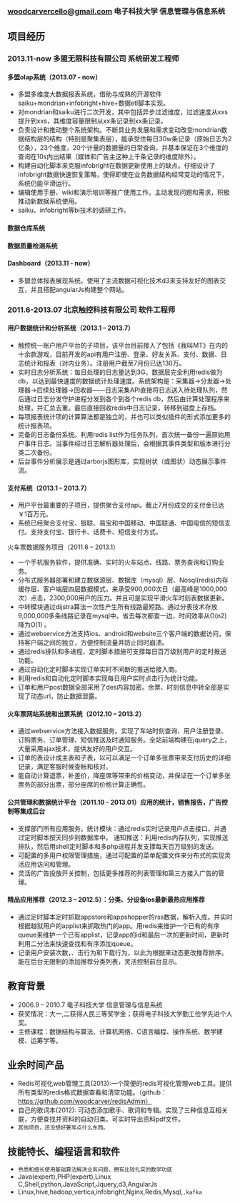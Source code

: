 ### woodcarvercello@gmail.com   电子科技大学  信息管理与信息系统

##  项目经历
### 2013.11-now        多盟无限科技有限公司     系统研发工程师
#### 多盟olap系统（2013.07 - now）
* 多盟多维度大数据报表系统，借助与成熟的开源软件saiku+mondrian+infobright+hive+数据etl脚本实现。
* 对mondrian和saiku进行二次开发，其中包括异步过滤维度，过滤速度从xxs提升到xxs，其维度容量限制从xx条记录到xx条记录。
* 负责设计和推动整个系统架构。不断具业务发展和需求变动改变mondrian数据结构层的结构（特别是聚集表层），能承受住每日30w条记录（原始日志为2亿条），23个维度，20个计量的数据量的日常查询，并基本保证在3个维度的查询在10s内出结果（媒体和广告主这种上千条记录的维度除外）。
* 构建自动化脚本来克服infobright在数据更新使用上的缺点。仔细设计了infobright数据快速恢复策略，使得即使在业务数据结构经常变动的情况下，系统仍能平滑运行。
* 编辑使用手册、wiki和演示培训等推广使用工作。主动发现问题和需求，积极推动新数据系统使用。
* saiku、infobright等bi技术的调研工作。

#### 数据仓库系统

#### 数据质量检测系统

#### Dashboard（2013.11 - now）

* 多盟总体报表展现系统。使用了主流数据可视化技术d3来支持友好的图表交互，并且搭配angularJs构建整个网站。

### 2011.6-2013.07     北京触控科技有限公司     软件工程师
#### 用户数据统计和分析系统（2013.1 – 2013.7）
* 触控统一账户用户平台的子项目，该平台目前接入了包括《我叫MT》在内的十余款游戏，目前开发的api有用户注册、登录、好友关系、支付、数据、日志统计和报表（对内业务）。注册用户截至7月份已达130万。
* 实时日志分析系统：每日处理的日志量达到3G。数据层完全利用redis做为db，以达到最快速度的数据统计处理速度。系统架构是：采集器->分发器->处理器->后续处理器->回收器——日志采集API直接将日志送入待处理队列，然后通过日志分发守护进程分发到各个到各个redis db，然后由计算处理程序来处理，并汇总去重。最后直接回收redis中日志记录，转移到磁盘上存档。
* 每项报表统计项的计算算法都是独立的，并也可以类似插件的形式添加更多的统计报表项。
* 完备的日志备份系统。利用redis list作为任务队列，首次统一备份一遍原始用户事件日志。当事件经过日志解析器处理后，会根据其事件类型和版本进行分类二次备份。
* 后台事件分析展示是通过arborjs图形库，实现树状（或图状）动态展示事件流。

#### 支付系统（2013.1 – 2013.7）
* 用户平台最重要的子项目，提供聚合支付api。截止7月份成交的支付金已达￥1百万元。
* 系统已经聚合支付宝、银联、易宝和中国移动、中国联通、中国电信的短信支付。支持支付宝、银行卡、话费卡、短信支付方式。

火车票数据服务项目（2011.6 – 2013.1）
* 一个手机服务软件，提供准确、实时的火车站点、线路、票务查询和订购业务。
* 分布式服务器部署和建立数据源层、数据库（mysql）层、Nosql(redis)内存缓存层、客户端层四层数据模式，来承受900,000次日（最高峰是1000,000次）点击，2300,000用户的压力。并且可是实现平滑火车时刻表数据更新。
* 中转模块通过dijstra算法一次性产生所有线路最短路。通过分表技术存放9,000,000多条线路记录在mysql中。省去每次都查一边，时间效率从O(n2) 降为O(1) 。
* 通过webservice方法支持ios、android和website三个客户端的数据访问，保持客户端之间的独立，方便控制流量并防止同时崩溃。
* 通过redis排队和多进程、定时脚本措施可支撑每日百万级别用户的定时推送功能。
* 通过自动化定时脚本实现订单实时不间断的推送给接入商。
* 利用redis和自动化定时脚本实现每日用户实时点击行为统计功能。
* 订单和用户post数据全部采用了des内容加密。余票、时刻信息中转全部是实现了动态url，防止数据泄露。

#### 火车票网站系统和出票系统（2012.10 – 2013.2）
* 通过webservice方法接入数据服务。实现了车站时刻查询、用户注册登录、订购票务、订单管理、短信推送及时通知服务。全站前端构建在jquery之上，大量采用ajax技术，提供友好的用户交互。
* 订单的表设计成主表和子表，以可以满足一个订单多张票带来支付历史的详细记录，满足客服时候查帐和核对。
* 能自动计算退票，补差价，降座席等带来的价格变动，并保证在一个订单多张票务的部分出票，部分座席的价格计算正确性。

#### 公共管理和数据统计平台（2011.10 - 2013.01）应用的统计，销售报告，广告控制等集成后台
* 支撑部门所有应用服务。统计模块：通过redis实时记录用户点击接口，并通过定时脚本按天同步到数据库中。 通知推送：利用redis内存队列，实现推送排队，然后用shell定时脚本和多php进程并发支撑每天百万级别的发送。
* 可配置的多用户权限管理措施，通过可配置的菜单配置文件来分布式的实现灵活应用访问和管理。
* 灵活的广告投放开关控制，包括更多推荐的列表管理和第三方接入广告的管理。

#### 精品应用推荐（2012.3 – 2012.5）：分类、分设备ios最新最热应用推荐
* 通过定时脚本定时抓取appstore和appshopper的rss数据，解析入库。并实时根据越狱用户的applist来抓取热门的app。用redis来维护一个已有的有序queue来维护一个已有applist，记录app的id和最后一次的更新时间，更新时利用二分法来快速查找和有序添加queue。
* 记录用户安装次数，、击行为和下载行为，以此为根据来动态更改推荐排序。能在后台无限制的添加推荐分类列表，灵活控制前台显示。

##  教育背景
* 2006.9 – 2010.7     电子科技大学     信息管理与信息系统
* 获奖情况：大一,二获得人民三等奖学金；获得电子科技大学勤工俭学先进个人奖。
* 主修课程：数据结构与算法、计算机网络、C语言编程、操作系统、数学建模、运筹学等。

##  业余时间产品
* Redis可视化web管理工具(2013):一个简便的redis可视化管理web工具。提供所有类型的redis格式数据查看和清空功能。（github：https://github.com/woodcarver/redisAdmin）
* 自己的歌词本(2012): 可动态添加歌手、歌词和专辑。实现了三种信息互相关联，方便查找并资料的自动归类。可实时导出资料pdf文件。
* ``其他项目，还没想好要写点什么东西。``

##  技能特长、编程语言和软件
* ``熟悉和擅长使用基础算法解决业务问题，拥有比较扎实的数学功底``
* Java(expert),PHP(expert),Linux C,Shell,python,JavaScript,Jquery,d3,AngularJs
* Linux,hive,hadoop,vertica,infobright,Nginx,Redis,Mysql,``,kafka``

